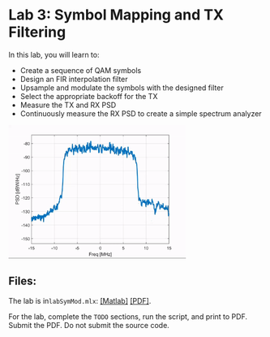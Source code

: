 # Lab 3: Symbol Mapping and TX Filtering

In this lab, you will learn to:
 
* Create a sequence of QAM symbols
* Design an FIR interpolation filter
* Upsample and modulate the symbols with the designed filter
* Select the appropriate backoff for the TX
* Measure the TX and RX PSD
* Continuously measure the RX PSD to create a simple spectrum analyzer

<img src="psd.gif" alt="Received PSD" width="350">

## Files:  

The lab is in`labSymMod.mlx`:  [[Matlab]](./labSymMod.mlx) [[PDF]](./labSymMod.pdf).

For the lab, complete the `TODO` sections, run the script, and print to PDF.
Submit the PDF.  Do not submit the source code.
